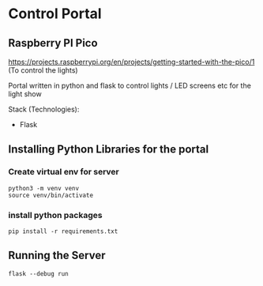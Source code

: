 # Control Portal

## Raspberry PI Pico 
https://projects.raspberrypi.org/en/projects/getting-started-with-the-pico/1 
(To control the lights)

Portal written in python and flask to control lights / LED screens etc for the light show 

Stack (Technologies):
- Flask

## Installing Python Libraries for the portal 
### Create virtual env for server
```
python3 -m venv venv
source venv/bin/activate 
```


### install python packages 
```
pip install -r requirements.txt
```



## Running the Server
```
flask --debug run
```
